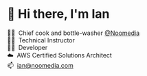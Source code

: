 <h1>👋&nbsp;Hi there, I'm Ian</h1>

👨‍🍳&nbsp;&nbsp;Chief cook and bottle-washer [@Noomedia](https://github.com/noomedia/) </br>
👨‍🏫&nbsp;&nbsp;Technical Instructor </br>
🧑‍💻&nbsp;&nbsp;Developer </br>
☁️&nbsp;&nbsp;AWS Certified Solutions Architect</br>
📫&nbsp;&nbsp;[ian@noomedia.com](mailto:ian@noomedia.com) </br>
